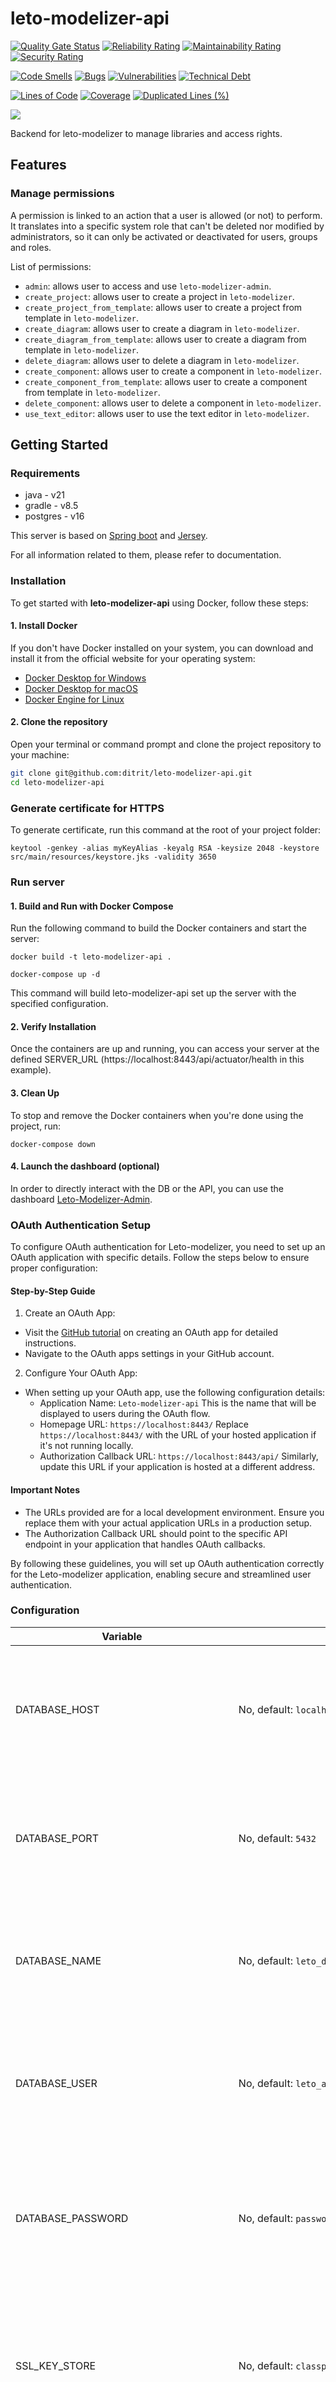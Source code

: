 # leto-modelizer-api

[![Quality Gate Status](https://sonarcloud.io/api/project_badges/measure?project=ditrit_leto-modelizer-api&metric=alert_status)](https://sonarcloud.io/summary/overall?id=ditrit_leto-modelizer-api)
[![Reliability Rating](https://sonarcloud.io/api/project_badges/measure?project=ditrit_leto-modelizer-api&metric=reliability_rating)](https://sonarcloud.io/summary/overall?id=ditrit_leto-modelizer-api)
[![Maintainability Rating](https://sonarcloud.io/api/project_badges/measure?project=ditrit_leto-modelizer-api&metric=sqale_rating)](https://sonarcloud.io/summary/overall?id=ditrit_leto-modelizer-api)
[![Security Rating](https://sonarcloud.io/api/project_badges/measure?project=ditrit_leto-modelizer-api&metric=security_rating)](https://sonarcloud.io/summary/overall?id=ditrit_leto-modelizer-api)

[![Code Smells](https://sonarcloud.io/api/project_badges/measure?project=ditrit_leto-modelizer-api&metric=code_smells)](https://sonarcloud.io/summary/overall?id=ditrit_leto-modelizer-api)
[![Bugs](https://sonarcloud.io/api/project_badges/measure?project=ditrit_leto-modelizer-api&metric=bugs)](https://sonarcloud.io/summary/overall?id=ditrit_leto-modelizer-api)
[![Vulnerabilities](https://sonarcloud.io/api/project_badges/measure?project=ditrit_leto-modelizer-api&metric=vulnerabilities)](https://sonarcloud.io/summary/overall?id=ditrit_leto-modelizer-api)
[![Technical Debt](https://sonarcloud.io/api/project_badges/measure?project=ditrit_leto-modelizer-api&metric=sqale_index)](https://sonarcloud.io/summary/overall?id=ditrit_leto-modelizer-api)

[![Lines of Code](https://sonarcloud.io/api/project_badges/measure?project=ditrit_leto-modelizer-api&metric=ncloc)](https://sonarcloud.io/summary/overall?id=ditrit_leto-modelizer-api)
[![Coverage](https://sonarcloud.io/api/project_badges/measure?project=ditrit_leto-modelizer-api&metric=coverage)](https://sonarcloud.io/summary/overall?id=ditrit_leto-modelizer-api)
[![Duplicated Lines (%)](https://sonarcloud.io/api/project_badges/measure?project=ditrit_leto-modelizer-api&metric=duplicated_lines_density)](https://sonarcloud.io/summary/overall?id=ditrit_leto-modelizer-api)

[![](https://dcbadge.vercel.app/api/server/zkKfj9gj2C?style=flat&theme=default-inverted)](https://discord.gg/zkKfj9gj2C)

Backend for leto-modelizer to manage libraries and access rights.

## Features

### Manage permissions

A permission is linked to an action that a user is allowed (or not) to perform.
It translates into a specific system role that can't be deleted nor modified by administrators, so it can only be activated or deactivated for users, groups and roles.

List of permissions:

- `admin`: allows user to access and use `leto-modelizer-admin`.
- `create_project`: allows user to create a project in `leto-modelizer`.
- `create_project_from_template`: allows user to create a project from template in `leto-modelizer`.
- `create_diagram`: allows user to create a diagram in `leto-modelizer`.
- `create_diagram_from_template`: allows user to create a diagram from template in `leto-modelizer`.
- `delete_diagram`: allows user to delete a diagram in `leto-modelizer`.
- `create_component`: allows user to create a component in `leto-modelizer`.
- `create_component_from_template`: allows user to create a component from template in `leto-modelizer`.
- `delete_component`: allows user to delete a component in `leto-modelizer`.
- `use_text_editor`: allows user to use the text editor in `leto-modelizer`.

## Getting Started

### Requirements

- java - v21
- gradle - v8.5
- postgres - v16

This server is based on [Spring boot](https://spring.io/projects/spring-boot/) and [Jersey](https://eclipse-ee4j.github.io/jersey/).

For all information related to them, please refer to documentation.

### Installation

To get started with __leto-modelizer-api__ using Docker, follow these steps:

#### 1. Install Docker

If you don't have Docker installed on your system, you can download and install it from the official website for your operating system:

* [Docker Desktop for Windows](https://docs.docker.com/desktop/install/windows-install/)
* [Docker Desktop for macOS](https://docs.docker.com/desktop/install/mac-install/)
* [Docker Engine for Linux](https://docs.docker.com/desktop/install/linux-install/)

#### 2. Clone the repository

Open your terminal or command prompt and clone the project repository to your machine:

```bash
git clone git@github.com:ditrit/leto-modelizer-api.git
cd leto-modelizer-api
```

### Generate certificate for HTTPS

To generate certificate, run this command at the root of your project folder:

```shell
keytool -genkey -alias myKeyAlias -keyalg RSA -keysize 2048 -keystore src/main/resources/keystore.jks -validity 3650
```

### Run server

#### 1. Build and Run with Docker Compose

Run the following command to build the Docker containers and start the server:

```shell
docker build -t leto-modelizer-api .
 
docker-compose up -d
```

This command will build leto-modelizer-api set up the server with the specified configuration.

#### 2. Verify Installation

Once the containers are up and running, you can access your server at the defined
SERVER_URL (https://localhost:8443/api/actuator/health in this example).

#### 3. Clean Up

To stop and remove the Docker containers when you're done using the project, run:

```shell
docker-compose down
```

#### 4. Launch the dashboard (optional)

In order to directly interact with the DB or the API, you can use the dashboard [Leto-Modelizer-Admin](https://github.com/ditrit/leto-modelizer-admin).

### OAuth Authentication Setup

To configure OAuth authentication for Leto-modelizer, you need to set up an OAuth application with specific details. Follow the steps below to ensure proper configuration:

#### Step-by-Step Guide

1. Create an OAuth App:

* Visit the [GitHub tutorial](https://docs.github.com/en/apps/oauth-apps/building-oauth-apps/creating-an-oauth-app) on creating an OAuth app for detailed instructions.
* Navigate to the OAuth apps settings in your GitHub account.

2. Configure Your OAuth App:

* When setting up your OAuth app, use the following configuration details:
  * Application Name: `Leto-modelizer-api`
This is the name that will be displayed to users during the OAuth flow.
  * Homepage URL: `https://localhost:8443/`
Replace `https://localhost:8443/` with the URL of your hosted application if it's not running locally.
  * Authorization Callback URL: `https://localhost:8443/api/`
Similarly, update this URL if your application is hosted at a different address.

#### Important Notes

* The URLs provided are for a local development environment. Ensure you replace them with your actual application URLs in a production setup.
* The Authorization Callback URL should point to the specific API endpoint in your application that handles OAuth callbacks.

By following these guidelines, you will set up OAuth authentication correctly for the Leto-modelizer application, enabling secure and streamlined user authentication.

### Configuration

| Variable                            | Required                                                   | Description                                                                                                                         |
|-------------------------------------|------------------------------------------------------------|-------------------------------------------------------------------------------------------------------------------------------------|
| DATABASE_HOST                       | No, default: `localhost`                                   | A configuration parameter that specifies the hostname or IP address of the server where the database is hosted.                     |
| DATABASE_PORT                       | No, default: `5432`                                        | A configuration parameter that defines the port number on which the database server is listening for connections.                   |
| DATABASE_NAME                       | No, default: `leto_db`                                     | A configuration parameter that specifies the name of the specific database to be accessed on the server.                            |
| DATABASE_USER                       | No, default: `leto_admin`                                  | A configuration parameter indicating the username used to authenticate with the database server.                                    |
| DATABASE_PASSWORD                   | No, default: `password`                                    | A configuration parameter that specifies the password for authenticating the designated user with the database server.              |
| SSL_KEY_STORE                       | No, default: `classpath:keystore.jks`                      | A configuration parameter specifying the file path to the keystore containing SSL/TLS certificates and keys for secure connections. |
| SSL_KEY_STORE_PASSWORD              | No, default: `password`                                    | A configuration parameter that defines the password for accessing the SSL key store file.                                           |
| SSL_KEY_PASSWORD                    | No, default: `password`                                    | A configuration parameter that specifies the password for the individual SSL key within the key store.                              |
| GITHUB_CLIENT_ID                    | Yes                                                        | A configuration parameter used to specify the client ID for OAuth2 authentication with GitHub.                                      |
| GITHUB_CLIENT_SECRET                | Yes                                                        | A configuration parameter for setting the client secret in OAuth2 authentication with GitHub.                                       |
| GITHUB_ENTERPRISE_AUTHORIZATION_URL | No, default: `https://github.com/login/oauth/authorize`    | A configuration parameter that specifies the URL for the authorization endpoint in GitHub's OAuth2 service.                         |
| GITHUB_ENTERPRISE_TOKEN_URL         | No, default: `https://github.com/login/oauth/access_token` | A configuration parameter for defining the URL to obtain tokens from GitHub in OAuth2 authentication.                               |
| GITHUB_ENTERPRISE_USER_INFO_URL     | No, default: `https://api.github.com/user`                 | A configuration parameter used to set the URL for retrieving user information from GitHub in OAuth2 authentication.                 |
| LETO_MODELIZER_URL                  | No, default: `http://localhost:8080/`                      | A configuration parameter to set the redirection URL on valid authentication for Leto-modelizer.                                    |
| LETO_ADMIN_URL                      | No, default: `http://localhost:9000/`                      | A configuration parameter to set the redirection URL on valid authentication for Leto-modelizer-admin.                              | 

> Notes: `GITHUB_ENTERPRISE_*` variables are only required on self-hosted GitHub.

### Build

Create a `[env_name].env` file in the root of the project directory to store your
configuration settings. Add the following variables to the .env file:

```makefile
# Postgres configuration
POSTGRES_DB=leto_db
POSTGRES_USER=leto_admin
POSTGRES_PASSWORD=password

# Api configuration
DATABASE_HOST=localhost
DATABASE_PORT=5432
DATABASE_NAME=leto_db
DATABASE_USER=leto_admin
DATABASE_PASSWORD=password
SSL_KEY_STORE=classpath:keystore.jks
SSL_KEY_STORE_PASSWORD=password
SSL_KEY_PASSWORD=password
GITHUB_CLIENT_ID=YOUR_CLIENT_ID
GITHUB_CLIENT_SECRET=YOUR_CLIENT_SECRET
LETO_MODELIZER_URL=http://localhost:8080/
LETO_ADMIN_URL=http://localhost:9000/
```

See Configuration section for more details.

Then run your docker compose with this command:

```shell
docker-compose --env-file [env_name].env up
```

## License

[Mozilla Public License 2.0](LICENSE)
